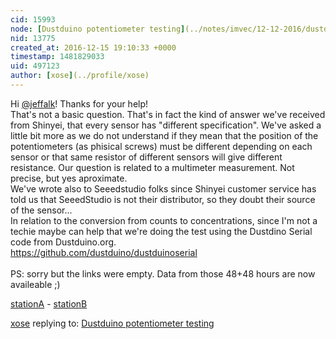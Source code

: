 ```yaml
---
cid: 15993
node: [Dustduino potentiometer testing](../notes/imvec/12-12-2016/dustduino-potentiometer-testing)
nid: 13775
created_at: 2016-12-15 19:10:33 +0000
timestamp: 1481829033
uid: 497123
author: [xose](../profile/xose)
---
```


Hi [@jeffalk](/profile/jeffalk)! Thanks for your help!</br>
That's not a basic question. That's in fact the kind of answer we've received from Shinyei, that every sensor has "different specification". We've asked a little bit more as we do not understand if they mean that the position of the potentiometers (as phisical screws) must be different depending on each sensor or that same resistor of different sensors will give different resistance. Our question is related to a multimeter measurement. Not precise, but yes aproximate. </br>
We've wrote also to Seeedstudio folks since Shinyei customer service has told us that SeeedStudio is not their distributor, so they doubt their source of the sensor...</br>
In relation to the conversion from counts to concentrations, since I'm not a techie maybe can help that we're doing the test using the Dustdino Serial code from Dustduino.org.</br>
https://github.com/dustduino/dustduinoserial</br>
</br>
PS: sorry but the links were empty. Data from those 48+48 hours are now availeable ;)

[stationA](https://pads.imaxinaria.org/p/stationA) - [stationB](https://pads.imaxinaria.org/p/stationB) 

[xose](../profile/xose) replying to: [Dustduino potentiometer testing](../notes/imvec/12-12-2016/dustduino-potentiometer-testing)

